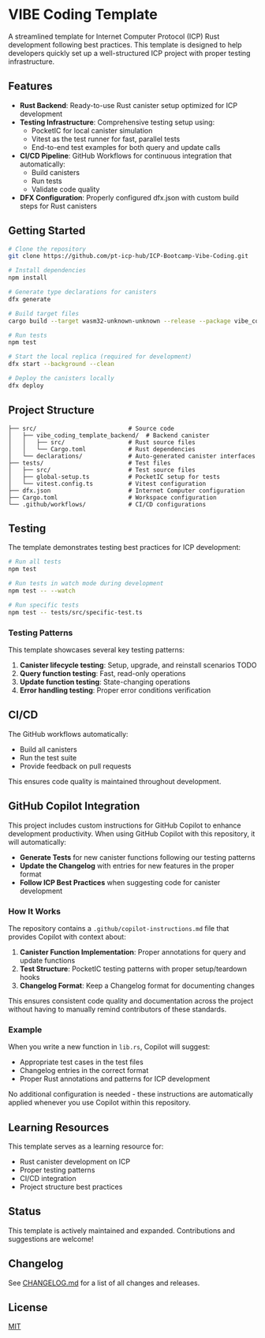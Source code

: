 # VIBE Coding Template

A streamlined template for Internet Computer Protocol (ICP) Rust development following best practices. This template is designed to help developers quickly set up a well-structured ICP project with proper testing infrastructure.

## Features

- **Rust Backend**: Ready-to-use Rust canister setup optimized for ICP development
- **Testing Infrastructure**: Comprehensive testing setup using:
  - PocketIC for local canister simulation
  - Vitest as the test runner for fast, parallel tests
  - End-to-end test examples for both query and update calls
- **CI/CD Pipeline**: GitHub Workflows for continuous integration that automatically:
  - Build canisters
  - Run tests
  - Validate code quality
- **DFX Configuration**: Properly configured dfx.json with custom build steps for Rust canisters

## Getting Started

```bash
# Clone the repository
git clone https://github.com/pt-icp-hub/ICP-Bootcamp-Vibe-Coding.git

# Install dependencies
npm install

# Generate type declarations for canisters
dfx generate

# Build target files
cargo build --target wasm32-unknown-unknown --release --package vibe_coding_template_backend

# Run tests
npm test

# Start the local replica (required for development)
dfx start --background --clean

# Deploy the canisters locally
dfx deploy
```

## Project Structure

```
├── src/                          # Source code
│   ├── vibe_coding_template_backend/  # Backend canister
│   │   ├── src/                  # Rust source files
│   │   └── Cargo.toml            # Rust dependencies
│   └── declarations/             # Auto-generated canister interfaces
├── tests/                        # Test files
│   ├── src/                      # Test source files
│   ├── global-setup.ts           # PocketIC setup for tests
│   └── vitest.config.ts          # Vitest configuration
├── dfx.json                      # Internet Computer configuration
├── Cargo.toml                    # Workspace configuration
└── .github/workflows/            # CI/CD configurations
```

## Testing

The template demonstrates testing best practices for ICP development:

```bash
# Run all tests
npm test

# Run tests in watch mode during development
npm test -- --watch

# Run specific tests
npm test -- tests/src/specific-test.ts
```

### Testing Patterns

This template showcases several key testing patterns:

1. **Canister lifecycle testing**: Setup, upgrade, and reinstall scenarios TODO
2. **Query function testing**: Fast, read-only operations
3. **Update function testing**: State-changing operations
4. **Error handling testing**: Proper error conditions verification

## CI/CD

The GitHub workflows automatically:

- Build all canisters
- Run the test suite
- Provide feedback on pull requests

This ensures code quality is maintained throughout development.

## GitHub Copilot Integration

This project includes custom instructions for GitHub Copilot to enhance development productivity. When using GitHub Copilot with this repository, it will automatically:

- **Generate Tests** for new canister functions following our testing patterns
- **Update the Changelog** with entries for new features in the proper format
- **Follow ICP Best Practices** when suggesting code for canister development

### How It Works

The repository contains a `.github/copilot-instructions.md` file that provides Copilot with context about:

1. **Canister Function Implementation**: Proper annotations for query and update functions
2. **Test Structure**: PocketIC testing patterns with proper setup/teardown hooks
3. **Changelog Format**: Keep a Changelog format for documenting changes

This ensures consistent code quality and documentation across the project without having to manually remind contributors of these standards.

### Example

When you write a new function in `lib.rs`, Copilot will suggest:

- Appropriate test cases in the test files
- Changelog entries in the correct format
- Proper Rust annotations and patterns for ICP development

No additional configuration is needed - these instructions are automatically applied whenever you use Copilot within this repository.

## Learning Resources

This template serves as a learning resource for:

- Rust canister development on ICP
- Proper testing patterns
- CI/CD integration
- Project structure best practices

## Status

This template is actively maintained and expanded. Contributions and suggestions are welcome!

## Changelog

See [CHANGELOG.md](CHANGELOG.md) for a list of all changes and releases.

## License

[MIT](LICENSE)
